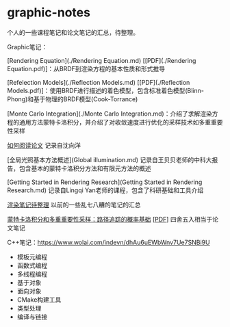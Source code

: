 # graphic-notes

个人的一些课程笔记和论文笔记的汇总，待整理。



Graphic笔记：

[Rendering Equation](./Rendering Equation.md) [[PDF](./Rendering Equation.pdf)]：从BRDF到渲染方程的基本性质和形式推导 

[Refelection Models](./Reflection Models.md) [[PDF](./Reflection Models.pdf)]：使用BRDF进行描述的着色模型，包含标准着色模型(Blinn-Phong)和基于物理的BRDF模型(Cook-Torrance)



[Monte Carlo Integration](./Monte Carlo Integration.md)：介绍了求解渲染方程的通用方法蒙特卡洛积分，并介绍了对收敛速度进行优化的采样技术如多重重要性采样



[如何阅读论文](ReadingPaper.md) 记录自沈向洋

[全局光照基本方法概述](Global illumination.md) 记录自王贝贝老师的中科大报告，包含基本的蒙特卡洛积分方法和有限元方法的概述

[Getting Started in Rendering Research](Getting Started in Rendering Research.md) 记录自Lingqi Yan老师的课程，包含了科研基础和工具介绍

[渲染笔记待整理](Rendering.md) 以前的一些乱七八糟的笔记的汇总

[蒙特卡洛积分和多重重要性采样：路径追踪的概率基础](Sampling.md) [[PDF](./Sampling2021.pdf)] 四舍五入相当于论文笔记





C++笔记：https://www.wolai.com/indevn/dhAu6uEWbWnv7Ue7SNBi9U

- 模板元编程
- 函数式编程
- 多线程编程
- 基于对象
- 面向对象
- CMake构建工具
- 类型处理
- 编译与链接
